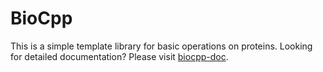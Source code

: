 BioCpp
======

This is a simple template library for basic operations on proteins.
Looking for detailed documentation? Please visit [biocpp-doc](http://biocpp.zimlotech.com/).
